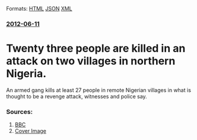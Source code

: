 
Formats: [HTML](/news/2012/06/11/twenty-three-people-are-killed-in-an-attack-on-two-villages-in-northern-nigeria.html)  [JSON](/news/2012/06/11/twenty-three-people-are-killed-in-an-attack-on-two-villages-in-northern-nigeria.json)  [XML](/news/2012/06/11/twenty-three-people-are-killed-in-an-attack-on-two-villages-in-northern-nigeria.xml)  

### [2012-06-11](/news/2012/06/11/index.md)

##### 
# Twenty three people are killed in an attack on two villages in northern Nigeria. 

An armed gang kills at least 27 people in remote Nigerian villages in what is thought to be a revenge attack, witnesses and police say.


### Sources:

1. [BBC](http://www.bbc.co.uk/news/world-africa-18404325)
1. [Cover Image](http://ichef.bbci.co.uk/news/1024/media/images/60837000/gif/_60837934_nigeria_zamfara_jun12.gif)
